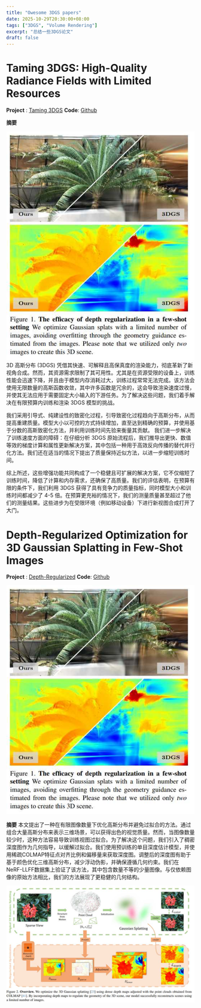```yaml
---
title: "Owesome 3DGS papers"
date: 2025-10-29T20:30:00+08:00
tags: ["3DGS", "Volume Rendering"]
excerpt: "总结一些3DGS论文"
draft: false
---
```


# Taming 3DGS: High-Quality Radiance Fields with Limited Resources
**Project** : [Taming 3DGS](https://humansensinglab.github.io/taming-3dgs/)
**Code**: [Github](https://github.com/HumanSensingLab/taming-3dgs)

**摘要**

![alt text](image.jpg)
3D 高斯分布 (3DGS) 凭借其快速、可解释且高保真度的渲染能力，彻底革新了新视角合成。然而，其资源需求限制了其可用性。尤其是在资源受限的设备上，训练性能会迅速下降，并且由于模型内存消耗过大，训练过程常常无法完成。该方法会使用无限数量的高斯函数收敛，其中许多函数是冗余的，这会导致渲染速度过慢，并使其无法应用于需要固定大小输入的下游任务。为了解决这些问题，我们着手解决在有限预算内训练和渲染 3DGS 模型的挑战。

我们采用引导式、纯建设性的致密化过程，引导致密化过程趋向于高斯分布，从而提高重建质量。模型大小以可控的方式持续增加，直至达到精确的预算，并使用基于分数的高斯致密化方法，并利用训练时间先验来衡量其贡献。
我们进一步解决了训练速度方面的障碍：在仔细分析 3DGS 原始流程后，我们推导出更快、数值等效的梯度计算和属性更新解决方案，其中包括一种用于高效反向传播的替代并行化方法。我们还在适当的情况下提出了质量保持近似方法，以进一步缩短训练时间。

综上所述，这些增强功能共同构成了一个稳健且可扩展的解决方案，它不仅缩短了训练时间，降低了计算和内存需求，还确保了高质量。我们的评估表明，在预算有限的条件下，我们利用 3DGS 获得了具有竞争力的质量指标，同时模型大小和训练时间都减少了 4-5 倍。在预算更充裕的情况下，我们的测量质量甚至超过了他们的测量结果。这些进步为在受限环境（例如移动设备）下进行新视图合成打开了大门。

# Depth-Regularized Optimization for 3D Gaussian Splatting in Few-Shot Images


**Project** : [Depth-Regularized](https://robot0321.github.io/DepthRegGS/index.html)
**Code**: [Github](https://github.com/robot0321/DepthRegularizedGS)

![alt text](image.jpg)

**摘要**
本文提出了一种在有限图像数量下优化高斯分布并避免过拟合的方法。通过组合大量高斯分布来表示三维场景，可以获得出色的视觉质量。然而，当图像数量较少时，这种方法容易导致训练视图过拟合。为了解决这个问题，我们引入了稠密深度图作为几何指导，以缓解过拟合。我们使用预训练的单目深度估计模型，并使用稀疏COLMAP特征点对齐比例和偏移量来获取深度图。调整后的深度图有助于基于颜色优化三维高斯分布，减少浮动伪影，并确保遵循几何约束。我们在NeRF-LLFF数据集上验证了该方法，其中包含数量不等的少量图像。与仅依赖图像的原始方法相比，我们的方法展现了更稳健的几何结构。

![alt text](image-1.jpg)
